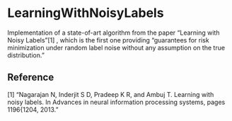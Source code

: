 # LearningWithNoisyLabels
Implementation of a state-of-art algorithm from the paper “Learning with Noisy Labels”[1] , which is the first one providing “guarantees for risk minimization under random label noise without any assumption on the true distribution.” 

## Reference
[1] “Nagarajan N, Inderjit S D, Pradeep K R, and Ambuj T. Learning with noisy labels. In Advances in neural information processing systems, pages 1196{1204, 2013.”
